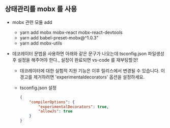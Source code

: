 ## 상태관리를 mobx 를 사용

-   mobx 관련 모듈 add

    -   yarn add mobx mobx-react mobx-react-devtools
    -   yarn add babel-preset-mobx@^1.0.3"
    -   yarn add mobx-utils

-   데코레이터 문법을 사용하면 아래와 같은 문구가 나오는데 tsconfig.json 파일생성 후 설정을 해주어야 한다., 설정이 완료되면 vs-code 를 재부팅할것!

    -   데코레이터에 대한 실험적 지원 기능은 이후 릴리스에서 변경될 수 있습니다. 이 경고를 제거하려면 'experimentaldecorators' 옵션을 설정하세요.

    -   tsconfig.json 설정

        ```json
        {
        	"compilerOptions": {
        		"experimentalDecorators": true,
        		"allowJs": true
        	}
        }
        ```
